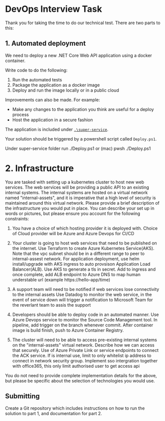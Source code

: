 # DevOps Interview Task

Thank you for taking the time to do our technical test. There are two parts to this:

## 1. Automated deployment 

We need to deploy a new .NET Core Web API application using a docker container.

Write code to do the following:

1. Run the automated tests
2. Package the application as a docker image
3. Deploy and run the image locally or in a public cloud

Improvements can also be made. For example:

- Make any changes to the application you think are useful for a deploy process
- Host the application in a secure fashion

The application is included under [`.\super-service`](`.\super-service`).

Your solution should be triggered by a powershell script called `Deploy.ps1`.

Under super-service folder run ./Deploy.ps1 or (mac) pwsh ./Deploy.ps1

# 2. Infrastructure

You are tasked with setting up a kubernetes cluster to host new web services. The web services will be providing a public API to an existing internal systems. The internal systems are hosted on a virtual network named "internal-assets", and it is imperative that a high level of security is maintained around this virtual network.
Please provide a brief description of the infrastructure you would put in place. You can describe your set up in words or pictures, but please ensure you account for the following constraints:

1. You have a choice of which hosting provider it is deployed with.
Choice of Cloud provider will be Azure and Azure Devops for CI/CD

2. Your cluster is going to host web services that need to be published on the internet.
Use Terraform to create Azure Kubernetes Service(AKS). Note that the vpc subnet should be in a different range to peer to internal-assest network. For application deployment, use helm install/upgrade with AKS ingress to auto provsison Application Load Balancer(ALB). Use AKS to generate a tls in secret. Add to ingress and once complete, add ALB endpoint to Azure DNS to map human understable url (example https://hello-app/time)

3. A support team will need to be notified if web services lose connectivity to the internal assets
Use Datadog to monitor the web service, in the event of service down will trigger a notification to Microsoft Team for the reverlant team to assis the support

4. Developers should be able to deploy code in an automated manner.
Use Azure Devops service to monitor the Source Code Management tool. In pipeline, add trigger on the branch whenever commit. After container image is build finish, push to Azure Container Registry.

5. The cluster will need to be able to access pre-existing internal systems on the "internal-assets" virtual network. Describe how we can access that securely.
Use of Azure Private Link or service endpoints to connect the ACK service. If is internal use, limit to only whitelist ip address to connect in network security group. Implement sso intergration together with office365, this only limit authorised user to get access api

You do not need to provide complete implementation details for the above, but please be specific about the selection of technologies you would use.

## Submitting

Create a Git repository which includes instructions on how to run the solution to part 1, and documentation for part 2.